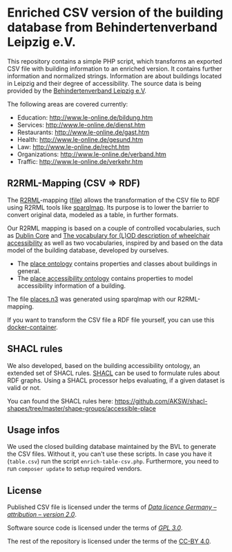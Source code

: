 # Enriched CSV version of the building database from Behindertenverband Leipzig e.V.

This repository contains a simple PHP script, which transforms an exported CSV file with building information to an enriched version. It contains further information and normalized strings. Information are about buildings located in Leipzig and their degree of accessibility. The source data is being provided by the [Behindertenverband Leipzig e.V](http://www.le-online.de/).

The following areas are covered currently:
* Education: http://www.le-online.de/bildung.htm
* Services: http://www.le-online.de/dienst.htm
* Restaurants: http://www.le-online.de/gast.htm
* Health: http://www.le-online.de/gesund.htm
* Law: http://www.le-online.de/recht.htm
* Organizations: http://www.le-online.de/verband.htm
* Traffic: http://www.le-online.de/verkehr.htm

## R2RML-Mapping (CSV => RDF)

The [R2RML](https://www.w3.org/TR/r2rml/)-mapping ([file](https://github.com/AKSW/transform-bvl-pages-to-csv-file/blob/master/r2rml-mapping.ttl)) allows the transformation of the CSV file to RDF using R2RML tools like [sparqlmap](https://github.com/tomatophantastico/sparqlmap). Its purpose is to lower the barrier to convert original data, modeled as a table, in further formats.

Our R2RML mapping is based on a couple of controlled vocabularies, such as [Dublin Core](http://purl.org/dc/elements/1.1/) and [The vocabulary for (L)OD description of wheelchair accessibility](http://semweb.mmlab.be/ns/wa#) as well as two vocabularies, inspired by and based on the data model of the building database, developed by ourselves.

* The [place ontology](https://github.com/AKSW/leds-asp-f-ontologies/tree/master/ontologies/place) contains properties and classes about buildings in general.
* The [place accessibility ontology](https://github.com/AKSW/leds-asp-f-ontologies/tree/master/ontologies/place-accessibility) contains properties to model accessibility information of a building.

The file [places.n3](places.n3) was generated using sparqlmap with our R2RML-mapping.

If you want to transform the CSV file a RDF file yourself, you can use this [docker-container](https://github.com/k00ni/sparqlmap-docker).

## SHACL rules

We also developed, based on the building accessibility ontology, an extended set of SHACL rules. [SHACL](https://en.wikipedia.org/wiki/SHACL) can be used to formulate rules about RDF graphs. Using a SHACL processor helps evaluating, if a given dataset is valid or not.

You can found the SHACL rules here: https://github.com/AKSW/shacl-shapes/tree/master/shape-groups/accessible-place

## Usage infos

We used the closed building database maintained by the BVL to generate the CSV files. Without it, you can't use these scripts. In case you have it (`table.csv`) run the script `enrich-table-csv.php`. Furthermore, you need to run `composer update` to setup required vendors.

## License

Published CSV file is licensed under the terms of [*Data licence Germany – attribution – version 2.0*](https://www.govdata.de/dl-de/by-2-0).

Software source code is licensed under the terms of [*GPL 3.0*](http://www.gnu.org/licenses/gpl-3.0.en.html).

The rest of the repository is licensed under the terms of the [CC-BY 4.0](https://creativecommons.org/licenses/by/4.0/).
